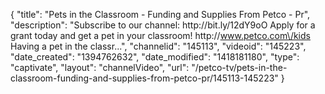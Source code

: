 {
    "title": "Pets in the Classroom - Funding and Supplies From Petco - Pr",
    "description": "Subscribe to our channel: http:\/\/bit.ly\/12dY9oO Apply for a grant today and get a pet in your classroom! http:\/\/www.petco.com\/kids Having a pet in the classr...",
    "channelid": "145113",
    "videoid": "145223",
    "date_created": "1394762632",
    "date_modified": "1418181180",
    "type": "captivate",
    "layout": "channelVideo",
    "url": "\/petco-tv\/pets-in-the-classroom-funding-and-supplies-from-petco-pr\/145113-145223"
}